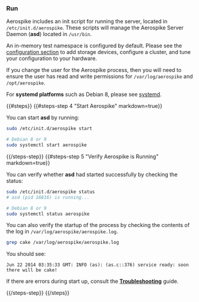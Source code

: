 <a name="run"></a>
### Run

Aerospike includes an init script for running the server, located in `/etc/init.d/aerospike`. These scripts will manage the Aerospike Server Daemon (**asd**) located in `/usr/bin`.

An in-memory test namespace is configured by default. Please see the [configuration section](/docs/operations/configure) to add storage devices, configure a cluster, and tune your configuration to your hardware.

If you change the user for the Aerospike process, then you will need to ensure the user has read and write permissions for `/var/log/aerospike` and `/opt/aerospike`.

For **systemd platforms** such as Debian 8, please see [systemd](/docs/operations/manage/aerospike/systemd).

{{#steps}}
{{#steps-step 4 "Start Aerospike" markdown=true}}

You can start **asd** by running:

```bash
sudo /etc/init.d/aerospike start
```

```bash
# Debian 8 or 9
sudo systemctl start aerospike
```

{{/steps-step}}
{{#steps-step 5 "Verify Aerospike is Running" markdown=true}}

You can verify whether **asd** had started successfully by checking the status:

```bash
sudo /etc/init.d/aerospike status
# asd (pid 16816) is running...
```

```bash
# Debian 8 or 9
sudo systemctl status aerospike
```

You can also verify the startup of the process by checking the contents of the log in `/var/log/aerospike/aerospike.log`.

```bash
grep cake /var/log/aerospike/aerospike.log
```
You should see:
```
Jun 22 2014 03:35:33 GMT: INFO (as): (as.c::376) service ready: soon there will be cake!
```

If there are errors during start up, consult the **[Troubleshooting]({{book.baseurl}}/operations/troubleshoot/startup)** guide.

{{/steps-step}}
{{/steps}}


